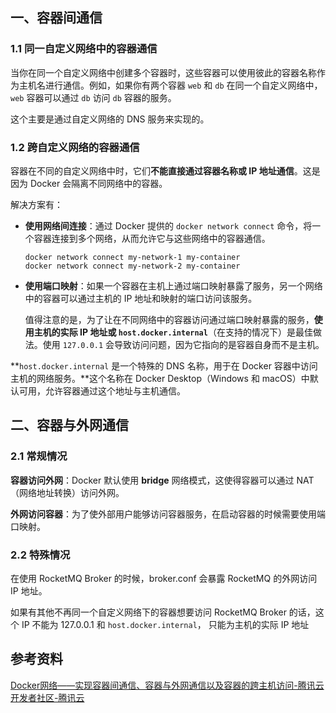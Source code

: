 ## 一、容器间通信

### 1.1 同一自定义网络中的容器通信

当你在同一个自定义网络中创建多个容器时，这些容器可以使用彼此的容器名称作为主机名进行通信。例如，如果你有两个容器 `web` 和 `db` 在同一个自定义网络中，`web` 容器可以通过 `db` 访问 `db` 容器的服务。

这个主要是通过自定义网络的 DNS 服务来实现的。



### 1.2 **跨自定义网络的容器通信**

容器在不同的自定义网络中时，它们**不能直接通过容器名称或 IP 地址通信**。这是因为 Docker 会隔离不同网络中的容器。

解决方案有：

- **使用网络间连接**：通过 Docker 提供的 `docker network connect` 命令，将一个容器连接到多个网络，从而允许它与这些网络中的容器通信。

  ```
  docker network connect my-network-1 my-container
  docker network connect my-network-2 my-container
  ```

- **使用端口映射**：如果一个容器在主机上通过端口映射暴露了服务，另一个网络中的容器可以通过主机的 IP 地址和映射的端口访问该服务。

  值得注意的是，为了让在不同网络中的容器访问通过端口映射暴露的服务，**使用主机的实际 IP 地址或 `host.docker.internal`**（在支持的情况下）是最佳做法。使用 `127.0.0.1` 会导致访问问题，因为它指向的是容器自身而不是主机。

**`host.docker.internal` 是一个特殊的 DNS 名称，用于在 Docker 容器中访问主机的网络服务。**这个名称在 Docker Desktop（Windows 和 macOS）中默认可用，允许容器通过这个地址与主机通信。





## 二、容器与外网通信

### 2.1 常规情况

**容器访问外网**：Docker 默认使用 **bridge** 网络模式，这使得容器可以通过 NAT（网络地址转换）访问外网。

**外网访问容器**：为了使外部用户能够访问容器服务，在启动容器的时候需要使用端口映射。





### 2.2 特殊情况

在使用 RocketMQ  Broker 的时候，broker.conf 会暴露 RocketMQ 的外网访问 IP 地址。

如果有其他不再同一个自定义网络下的容器想要访问 RocketMQ Broker 的话，这个 IP 不能为 127.0.0.1 和 `host.docker.internal`， 只能为主机的实际 IP 地址





## 参考资料

[Docker网络——实现容器间通信、容器与外网通信以及容器的跨主机访问-腾讯云开发者社区-腾讯云](https://cloud.tencent.com/developer/article/1831540)